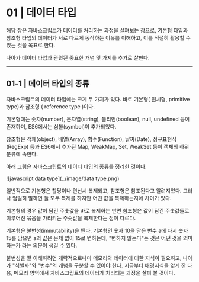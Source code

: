01 | 데이터 타입
===

해당 장은 자바스크립트가 데이터를 처리하는 과정을 살펴보는 장으로, 기본형 타입과 참조형 타입의 데이터가 서로 다르게 동작하는 이유를 이해하고, 이를 적절히 활용할 수 있는 것을 목표로 한다. 

나아가 데이터 타입과 관련된 중요한 개념 및 가지를 추가로 살핀다. 

---
01-1 | 데이터 타입의 종류
---
자바스크립트의 데이터 타입에는 크게 두 가지가 있다. 바로 기본형( 원시형, primitive type)과 참조형 ( reference type )이다. 

기본형에는 숫자(number), 문자열(string), 불리언(boolean), null, undefined 등이 존재하며, ES6에서는 심볼(symbol)이 추가되었다. 

참조형은 객체(object), 배열(Array), 함수(Function), 날짜(Date), 정규표현식(RegExp) 등과 ES6에서 추가된 Map, WeakMap, Set, WeakSet 등이 객체의 하위 분류에 속한다.

아래 그림은 자바스크립트의 데이터 타입의 종류를 정리한 것이다. 

![javascript data type](../image/data type.png)

일반적으로 기본형은 할당이나 연산시 복제되고, 참조형은 참조된다고 알려져있다. 
그러나 엄밀히 말하면 둘 모두 복제를 하지만 어떤 값을 복제하는지에 차이가 있다. 

기본형의 경우 값이 담긴 주솟값을 바로 복제하는 반면 참조형은 값이 담긴 주솟값들로 이루어진 묶음을 가리키는 주솟값을 복제한다는 점이 다르다.

기본형은 불변성(immutability)을 띈다.
기본형인 숫자 10을 담은 변수 a에 다시 숫자 15를 담으면 a의 값은 문제 없이 15로 변하는데, "변하지 않는다"는 것은 어떤 것을 의미하는가 라는 의문이 생길 수 있다. 

불변성을 잘 이해하려면 개략적으로나마 메모리와 데이터에 대한 지식이 필요하고, 나아가 "식별자"와 "변수"의 개념을 구분할 수 있어야 한다. 지금부터 배경지식을 얇게 깐 다음, 메모리 영역에서 자바스크립트의 데이터가 처리되는 과정을 살펴 볼 것이다.

